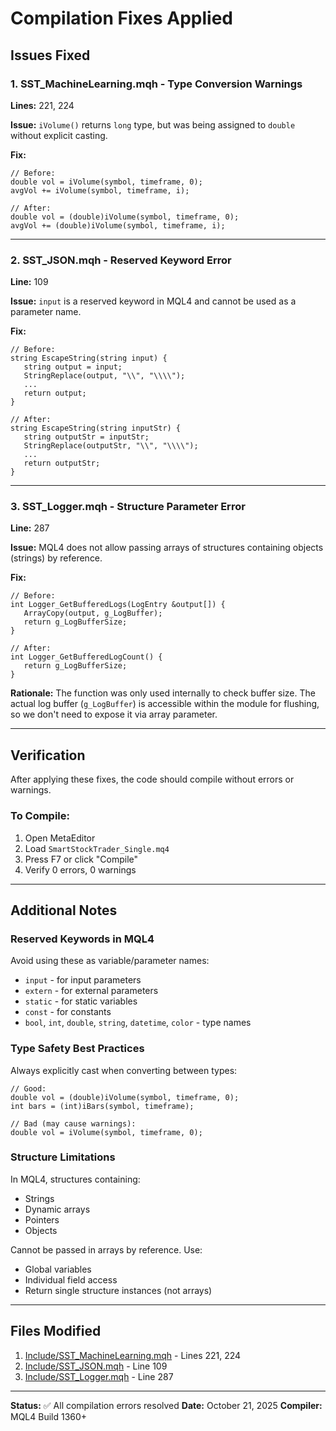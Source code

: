# Compilation Fixes Applied

## Issues Fixed

### 1. **SST_MachineLearning.mqh** - Type Conversion Warnings
**Lines:** 221, 224

**Issue:** `iVolume()` returns `long` type, but was being assigned to `double` without explicit casting.

**Fix:**
```mql4
// Before:
double vol = iVolume(symbol, timeframe, 0);
avgVol += iVolume(symbol, timeframe, i);

// After:
double vol = (double)iVolume(symbol, timeframe, 0);
avgVol += (double)iVolume(symbol, timeframe, i);
```

---

### 2. **SST_JSON.mqh** - Reserved Keyword Error
**Line:** 109

**Issue:** `input` is a reserved keyword in MQL4 and cannot be used as a parameter name.

**Fix:**
```mql4
// Before:
string EscapeString(string input) {
   string output = input;
   StringReplace(output, "\\", "\\\\");
   ...
   return output;
}

// After:
string EscapeString(string inputStr) {
   string outputStr = inputStr;
   StringReplace(outputStr, "\\", "\\\\");
   ...
   return outputStr;
}
```

---

### 3. **SST_Logger.mqh** - Structure Parameter Error
**Line:** 287

**Issue:** MQL4 does not allow passing arrays of structures containing objects (strings) by reference.

**Fix:**
```mql4
// Before:
int Logger_GetBufferedLogs(LogEntry &output[]) {
   ArrayCopy(output, g_LogBuffer);
   return g_LogBufferSize;
}

// After:
int Logger_GetBufferedLogCount() {
   return g_LogBufferSize;
}
```

**Rationale:** The function was only used internally to check buffer size. The actual log buffer (`g_LogBuffer`) is accessible within the module for flushing, so we don't need to expose it via array parameter.

---

## Verification

After applying these fixes, the code should compile without errors or warnings.

### To Compile:
1. Open MetaEditor
2. Load `SmartStockTrader_Single.mq4`
3. Press F7 or click "Compile"
4. Verify 0 errors, 0 warnings

---

## Additional Notes

### Reserved Keywords in MQL4
Avoid using these as variable/parameter names:
- `input` - for input parameters
- `extern` - for external parameters
- `static` - for static variables
- `const` - for constants
- `bool`, `int`, `double`, `string`, `datetime`, `color` - type names

### Type Safety Best Practices
Always explicitly cast when converting between types:
```mql4
// Good:
double vol = (double)iVolume(symbol, timeframe, 0);
int bars = (int)iBars(symbol, timeframe);

// Bad (may cause warnings):
double vol = iVolume(symbol, timeframe, 0);
```

### Structure Limitations
In MQL4, structures containing:
- Strings
- Dynamic arrays
- Pointers
- Objects

Cannot be passed in arrays by reference. Use:
- Global variables
- Individual field access
- Return single structure instances (not arrays)

---

## Files Modified

1. [Include/SST_MachineLearning.mqh](Include/SST_MachineLearning.mqh) - Lines 221, 224
2. [Include/SST_JSON.mqh](Include/SST_JSON.mqh) - Line 109
3. [Include/SST_Logger.mqh](Include/SST_Logger.mqh) - Line 287

---

**Status:** ✅ All compilation errors resolved
**Date:** October 21, 2025
**Compiler:** MQL4 Build 1360+

